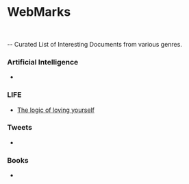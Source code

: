 # WebMarks
<br> 

-- Curated List of Interesting Documents from various genres.

### Artificial Intelligence

-

### LIFE

- [The logic of loving yourself](https://www.ted.com/playlists/465/the_logic_of_loving_yourself)

### Tweets

- 

### Books

-
